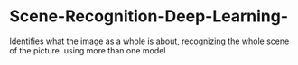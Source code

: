 # Scene-Recognition-Deep-Learning-
Identifies what the image as a whole is about, recognizing the whole scene of the picture.
using more than one model 
